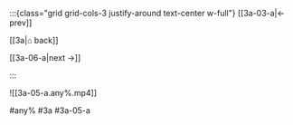 :::{class="grid grid-cols-3 justify-around text-center w-full"}
[[3a-03-a|← prev]]

[[3a|⌂ back]]

[[3a-06-a|next →]]

:::

![[3a-05-a.any%.mp4]]

#any% #3a #3a-05-a